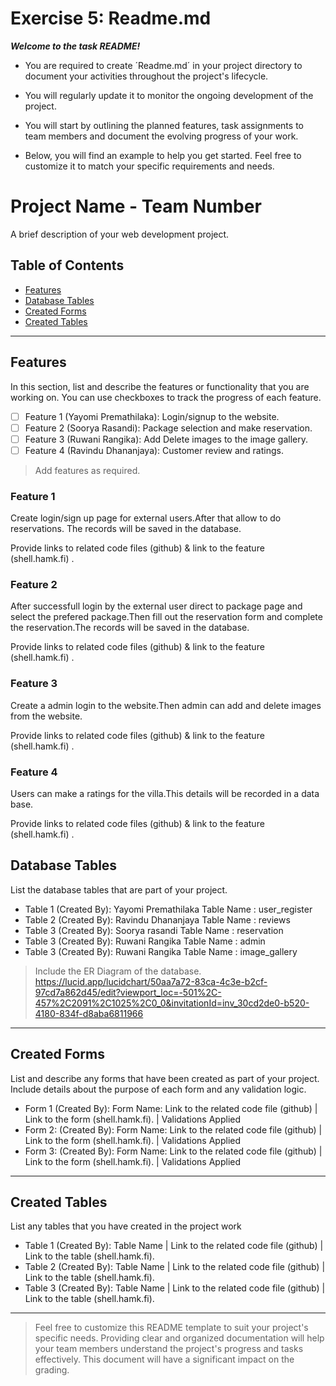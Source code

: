 # Exercise 5: Readme.md

***Welcome to the task README!***

- You are required to create ´Readme.md´ in your project directory to document your activities throughout the project's lifecycle. 
- You will regularly update it to monitor the ongoing development of the project. 

- You will start by outlining the planned features, task assignments to team members and document the evolving progress of your work. 

- Below, you will find an example to help you get started. Feel free to customize it to match your specific requirements and needs.

# Project Name - Team Number

A brief description of your web development project.

## Table of Contents
- [Features](#features)
- [Database Tables](#database-tables)
- [Created Forms](#created-forms)
- [Created Tables](#created-tables)

---

## Features

In this section, list and describe the features or functionality that you are working on. You can use checkboxes to track the progress of each feature.

- [ ] Feature 1 (Yayomi Premathilaka): Login/signup to the website.
- [ ] Feature 2 (Soorya Rasandi): Package selection and make reservation.
- [ ] Feature 3 (Ruwani Rangika): Add Delete images to the image gallery.
- [ ] Feature 4 (Ravindu Dhananjaya): Customer review and ratings.

> Add features as required. 

### Feature 1
Create login/sign up page for external users.After that allow to do reservations.
The records will be saved in the database.
 

Provide links to related code files (github) & link to the feature (shell.hamk.fi) .

### Feature 2
After successfull login by the external user direct to package page and select the prefered package.Then fill out the reservation form and complete the reservation.The records will be saved in the database.


Provide links to related code files (github) & link to the feature (shell.hamk.fi) .

### Feature 3

Create a admin login to the website.Then admin can add and delete images from the website.

Provide links to related code files (github) & link to the feature (shell.hamk.fi) .

### Feature 4

Users can make a ratings for the villa.This details will be recorded in a data base.

Provide links to related code files (github) & link to the feature (shell.hamk.fi) .



## Database Tables

List the database tables that are part of your project. 

- Table 1 (Created By): Yayomi Premathilaka Table Name : user_register 
- Table 2 (Created By): Ravindu Dhananjaya Table Name : reviews
- Table 3 (Created By): Soorya rasandi  Table Name : reservation
- Table 3 (Created By): Ruwani Rangika  Table Name : admin
- Table 3 (Created By): Ruwani Rangika  Table Name : image_gallery


> Include the ER Diagram of the database. 
https://lucid.app/lucidchart/50aa7a72-83ca-4c3e-b2cf-97cd7a862d45/edit?viewport_loc=-501%2C-457%2C2091%2C1025%2C0_0&invitationId=inv_30cd2de0-b520-4180-834f-d8aba6811966

---

## Created Forms

List and describe any forms that have been created as part of your project. Include details about the purpose of each form and any validation logic.

- Form 1 (Created By): Form Name: Link to the related code file (github) | Link to the form (shell.hamk.fi). | Validations Applied
- Form 2: (Created By): Form Name: Link to the related code file (github) | Link to the form (shell.hamk.fi).  | Validations Applied
- Form 3: (Created By): Form Name: Link to the related code file (github) | Link to the form (shell.hamk.fi).  | Validations Applied


---

## Created Tables

List any tables that you have created in the project work

- Table 1 (Created By): Table Name | Link to the related code file (github) | Link to the table (shell.hamk.fi).
- Table 2 (Created By): Table Name | Link to the related code file (github) | Link to the table (shell.hamk.fi).
- Table 3 (Created By): Table Name | Link to the related code file (github) | Link to the table (shell.hamk.fi).

---



> Feel free to customize this README template to suit your project's specific needs. Providing clear and organized documentation will help your team members understand the project's progress and tasks effectively. This document will have a significant impact on the grading. 
